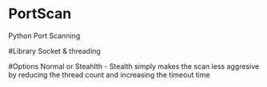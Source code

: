 # PortScan
 Python Port Scanning

#Library
Socket & threading

#Options 
Normal or Steahlth - Stealth simply makes the scan less aggresive by reducing the thread count and increasing the timeout time
